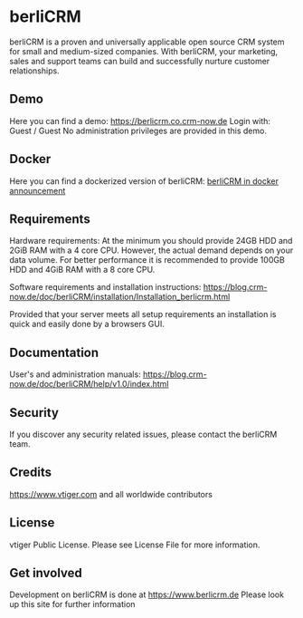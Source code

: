 berliCRM
==========

berliCRM is a proven and universally applicable open source CRM system for small and medium-sized companies.
With berliCRM, your marketing, sales and support teams can build and successfully nurture customer relationships.


Demo
------------
Here you can find a demo:
https://berlicrm.co.crm-now.de
Login with: Guest / Guest
No administration privileges are provided in this demo.

Docker
------------
Here you can find a dockerized version of berliCRM:
[berliCRM in docker announcement](https://blog.crm-now.de/2025/09/19/english-berlicrm-now-available-as-a-docker-image-on-docker-hub/?lang=en)

Requirements
------------
Hardware requirements:
At the minimum you should provide 24GB HDD and 2GiB RAM with a 4 core CPU. 
However, the actual demand depends on your data volume. For better performance it is recommended to provide 100GB HDD and 4GiB RAM with a 8 core CPU. 

Software requirements and installation instructions: 
https://blog.crm-now.de/doc/berliCRM/installation/Installation_berlicrm.html
 
Provided that your server meets all setup requirements an installation is quick and easily done by a browsers GUI.


Documentation
------------
User's and administration manuals: https://blog.crm-now.de/doc/berliCRM/help/v1.0/index.html

Security
------------
If you discover any security related issues, please contact the berliCRM team.

Credits
------------
https://www.vtiger.com and all worldwide contributors


License
------------
vtiger Public License. Please see License File for more information.


Get involved
------------
Development on berliCRM is done at https://www.berlicrm.de 
Please look up this site for further information

